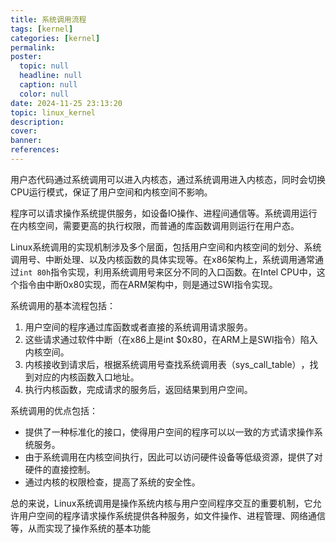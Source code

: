 ```yaml
---
title: 系统调用流程
tags: [kernel]
categories: [kernel]
permalink: 
poster:
  topic: null
  headline: null
  caption: null
  color: null
date: 2024-11-25 23:13:20
topic: linux_kernel
description:
cover:
banner:
references:
---
```

用户态代码通过系统调用可以进入内核态，通过系统调用进入内核态，同时会切换CPU运行模式，保证了用户空间和内核空间不影响。

程序可以请求操作系统提供服务，‌如设备IO操作、‌进程间通信等。‌系统调用运行在内核空间，‌需要更高的执行权限，‌而普通的库函数调用则运行在用户态。‌

Linux系统调用的实现机制涉及多个层面，‌包括用户空间和内核空间的划分、‌系统调用号、‌中断处理、‌以及内核函数的具体实现等。‌在x86架构上，‌系统调用通常通过`int 80h`指令实现，‌利用系统调用号来区分不同的入口函数。‌在Intel CPU中，‌这个指令由中断0x80实现，‌而在ARM架构中，‌则是通过SWI指令实现。‌

系统调用的基本流程包括：‌

1. 用户空间的程序通过库函数或者直接的系统调用请求服务。‌
2. 这些请求通过软件中断（‌在x86上是int $0x80，‌在ARM上是SWI指令）‌陷入内核空间。‌
3. 内核接收到请求后，‌根据系统调用号查找系统调用表（‌sys_call_table）‌，‌找到对应的内核函数入口地址。‌
4. 执行内核函数，‌完成请求的服务后，‌返回结果到用户空间。‌

系统调用的优点包括：‌

* 提供了一种标准化的接口，‌使得用户空间的程序可以以一致的方式请求操作系统服务。‌
* 由于系统调用在内核空间执行，‌因此可以访问硬件设备等低级资源，‌提供了对硬件的直接控制。‌
* 通过内核的权限检查，‌提高了系统的安全性。‌

总的来说，‌Linux系统调用是操作系统内核与用户空间程序交互的重要机制，‌它允许用户空间的程序请求操作系统提供各种服务，‌如文件操作、‌进程管理、‌网络通信等，‌从而实现了操作系统的基本功能‌